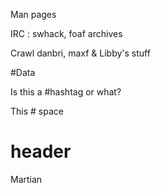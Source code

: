  

Man pages

IRC : swhack, foaf archives

Crawl danbri, maxf & Libby's stuff



#Data

Is this a #hashtag or what?



 This # space
 
# header

Martian